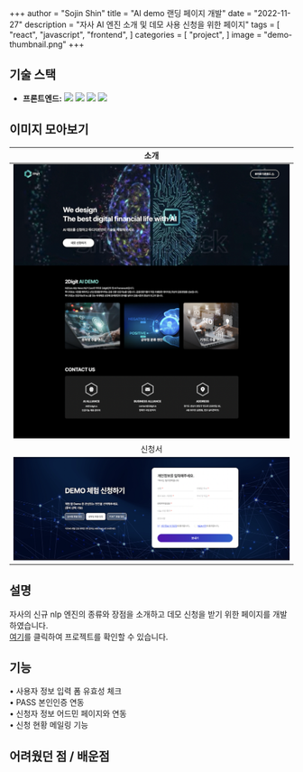 +++
author = "Sojin Shin"
title = "AI demo 랜딩 페이지 개발"
date = "2022-11-27"
description = "자사 AI 엔진 소개 및 데모 사용 신청을 위한 페이지"
tags = [
    "react",
    "javascript",
    "frontend",
]
categories = [
    "project",
]
image = "demo-thumbnail.png"
+++  


## 기술 스택
- **프론트엔드:**
  <img src="https://img.shields.io/badge/javascript-F7DF1E?style=for-the-badge&logo=javascript&logoColor=white" style="display:inline;">
  <img src="https://img.shields.io/badge/react-61DAFB?style=for-the-badge&logo=react&logoColor=white" style="display:inline;">
  <img src="https://img.shields.io/badge/mui-007FFF?style=for-the-badge&logo=mui&logoColor=white" style="display:inline;">
  <img src="https://img.shields.io/badge/axios-5A29E4?style=for-the-badge&logo=axios&logoColor=white" style="display:inline;">

  

## 이미지 모아보기

|            소개             |                 
|:-------------------------:|
| ![image](demo_info.png) | 
|            신청서            |             
| ![image](demo_form.png) | 


## 설명
자사의 신규 nlp 엔진의 종류와 장점을 소개하고 데모 신청을 받기 위한 페이지를 개발하였습니다.  
[여기](http://ai.2digit.io/)를 클릭하여 프로젝트를 확인할 수 있습니다.


## 기능

• 사용자 정보 입력 폼 유효성 체크  
• PASS 본인인증 연동  
• 신청자 정보 어드민 페이지와 연동  
• 신청 현황 메일링 기능   


## 어려웠던 점 / 배운점
